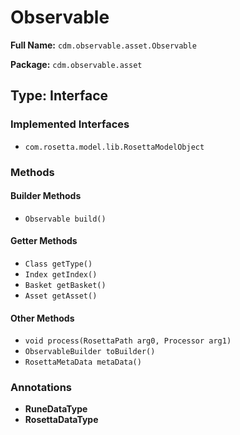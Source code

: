 # Observable

**Full Name:** `cdm.observable.asset.Observable`

**Package:** `cdm.observable.asset`

## Type: Interface

### Implemented Interfaces

- `com.rosetta.model.lib.RosettaModelObject`

### Methods

#### Builder Methods

- `Observable build()`

#### Getter Methods

- `Class getType()`
- `Index getIndex()`
- `Basket getBasket()`
- `Asset getAsset()`

#### Other Methods

- `void process(RosettaPath arg0, Processor arg1)`
- `ObservableBuilder toBuilder()`
- `RosettaMetaData metaData()`

### Annotations

- **RuneDataType**
- **RosettaDataType**

